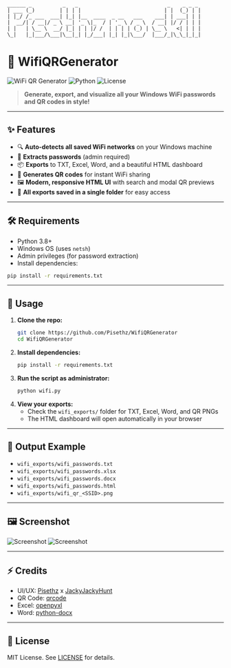 ```
______ _          _   _                             _    _ _ _  
| ___ (_)        | | | |                           | |  (_) | | 
| |_/ /_ ___  ___| |_| |__  ____  _ __   ___    ___| | ___| | | 
|  __/| / __|/ _ \ __| '_ \|_  / | '_ \ / _ \  / __| |/ / | | | 
| |   | \__ \  __/ |_| | | |/ /  | | | | (_) | \__ \   <| | | | 
\_|   |_|___/\___|\__|_| |_/___| |_| |_|\___/  |___/_|\_\_|_|_|                                         
```
# 🚀 WifiQRGenerator

![WiFi QR Generator](https://img.shields.io/badge/WiFi-QR%20Generator-blueviolet?style=for-the-badge&logo=wifi)
![Python](https://img.shields.io/badge/Python-3.8%2B-blue?style=for-the-badge&logo=python)
![License](https://img.shields.io/badge/License-MIT-green?style=for-the-badge)

> **Generate, export, and visualize all your Windows WiFi passwords and QR codes in style!**

---

## ✨ Features
- 🔍 **Auto-detects all saved WiFi networks** on your Windows machine
- 🔑 **Extracts passwords** (admin required)
- 📦 **Exports** to TXT, Excel, Word, and a beautiful HTML dashboard
- 📱 **Generates QR codes** for instant WiFi sharing
- 🖼️ **Modern, responsive HTML UI** with search and modal QR previews
- 💾 **All exports saved in a single folder** for easy access

---

## 🛠️ Requirements
- Python 3.8+
- Windows OS (uses `netsh`)
- Admin privileges (for password extraction)
- Install dependencies:

```bash
pip install -r requirements.txt
```

---

## 🚦 Usage

1. **Clone the repo:**
   ```bash
   git clone https://github.com/Pisethz/WifiQRGenerator
   cd WifiQRGenerator
   ```
2. **Install dependencies:**
   ```bash
   pip install -r requirements.txt
   ```
3. **Run the script as administrator:**
   ```bash
   python wifi.py
   ```
4. **View your exports:**
   - Check the `wifi_exports/` folder for TXT, Excel, Word, and QR PNGs
   - The HTML dashboard will open automatically in your browser

---

## 📂 Output Example

- `wifi_exports/wifi_passwords.txt`  
- `wifi_exports/wifi_passwords.xlsx`  
- `wifi_exports/wifi_passwords.docx`  
- `wifi_exports/wifi_passwords.html`  
- `wifi_exports/wifi_qr_<SSID>.png`

---

## 🖼️ Screenshot

![Screenshot](https://private-user-images.githubusercontent.com/143471493/467204330-421addb8-cb70-4260-b4c2-1a47e3330c0e.png?jwt=eyJhbGciOiJIUzI1NiIsInR5cCI6IkpXVCJ9.eyJpc3MiOiJnaXRodWIuY29tIiwiYXVkIjoicmF3LmdpdGh1YnVzZXJjb250ZW50LmNvbSIsImtleSI6ImtleTUiLCJleHAiOjE3NTI2OTU4NzYsIm5iZiI6MTc1MjY5NTU3NiwicGF0aCI6Ii8xNDM0NzE0OTMvNDY3MjA0MzMwLTQyMWFkZGI4LWNiNzAtNDI2MC1iNGMyLTFhNDdlMzMzMGMwZS5wbmc_WC1BbXotQWxnb3JpdGhtPUFXUzQtSE1BQy1TSEEyNTYmWC1BbXotQ3JlZGVudGlhbD1BS0lBVkNPRFlMU0E1M1BRSzRaQSUyRjIwMjUwNzE2JTJGdXMtZWFzdC0xJTJGczMlMkZhd3M0X3JlcXVlc3QmWC1BbXotRGF0ZT0yMDI1MDcxNlQxOTUyNTZaJlgtQW16LUV4cGlyZXM9MzAwJlgtQW16LVNpZ25hdHVyZT1iNjc4NmU0ZTY5ZTUzNTIzNjFhMmQ5NTUxMjJlNTFlNTk1Nzg3MzRiZTM5Y2EwMWNiZTQwMjIxYTc4MDI5OTA3JlgtQW16LVNpZ25lZEhlYWRlcnM9aG9zdCJ9._Aea0_4PcXgVFGc9lP8AzBIP3A0kda_o_Gd6Wq9yEcI)
![Screenshot](https://private-user-images.githubusercontent.com/143471493/467208759-26e3abaa-1009-4f8b-95c2-816393e78656.png?jwt=eyJhbGciOiJIUzI1NiIsInR5cCI6IkpXVCJ9.eyJpc3MiOiJnaXRodWIuY29tIiwiYXVkIjoicmF3LmdpdGh1YnVzZXJjb250ZW50LmNvbSIsImtleSI6ImtleTUiLCJleHAiOjE3NTI2OTYxOTMsIm5iZiI6MTc1MjY5NTg5MywicGF0aCI6Ii8xNDM0NzE0OTMvNDY3MjA4NzU5LTI2ZTNhYmFhLTEwMDktNGY4Yi05NWMyLTgxNjM5M2U3ODY1Ni5wbmc_WC1BbXotQWxnb3JpdGhtPUFXUzQtSE1BQy1TSEEyNTYmWC1BbXotQ3JlZGVudGlhbD1BS0lBVkNPRFlMU0E1M1BRSzRaQSUyRjIwMjUwNzE2JTJGdXMtZWFzdC0xJTJGczMlMkZhd3M0X3JlcXVlc3QmWC1BbXotRGF0ZT0yMDI1MDcxNlQxOTU4MTNaJlgtQW16LUV4cGlyZXM9MzAwJlgtQW16LVNpZ25hdHVyZT1kOTlmNjE5Y2JhMWE3NzY4YjVmZWM1MDlkZTRlZjA3ZmNiYTFhYzg0NDg5MzliMDNjYjIyNTYyZjJmNjU2OGNlJlgtQW16LVNpZ25lZEhlYWRlcnM9aG9zdCJ9.WrWkyVmYeJHXXLlqe-PEyqi9gSuqnObRgvUay1lCdGA)


---

## ⚡ Credits
- UI/UX: [Pisethz](https://github.com/Pisethz) x [JackyJackyHunt](https://github.com/Pisethz)
- QR Code: [qrcode](https://pypi.org/project/qrcode/)
- Excel: [openpyxl](https://pypi.org/project/openpyxl/)
- Word: [python-docx](https://pypi.org/project/python-docx/)

---

## 📝 License

MIT License. See [LICENSE](LICENSE) for details.
